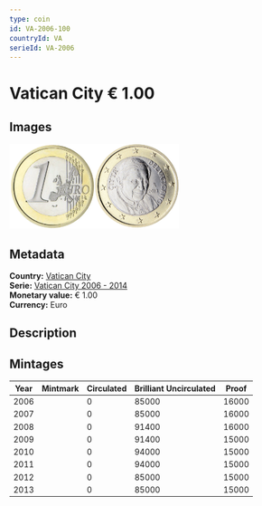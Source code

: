 ```yaml
---
type: coin
id: VA-2006-100
countryId: VA
serieId: VA-2006
---
```


# Vatican City € 1.00

## Images

<img src="../../../Images/common-2002-100.webp" height="150" alt="Front image"><img src="Images/vatican city-2006-100.webp" height="150" alt="Back image">

## Metadata

**Country:** [Vatican City](../index.md)\
**Serie:** [Vatican City 2006 - 2014](index.md)\
**Monetary value:** € 1.00\
**Currency:** Euro

## Description

## Mintages

| Year | Mintmark | Circulated | Brilliant Uncirculated | Proof |
| ---- | -------- | ---------- | ---------------------- | ----- |
| 2006 |          | 0          | 85000                  | 16000 |
| 2007 |          | 0          | 85000                  | 16000 |
| 2008 |          | 0          | 91400                  | 16000 |
| 2009 |          | 0          | 91400                  | 15000 |
| 2010 |          | 0          | 94000                  | 15000 |
| 2011 |          | 0          | 94000                  | 15000 |
| 2012 |          | 0          | 85000                  | 15000 |
| 2013 |          | 0          | 85000                  | 15000 |
